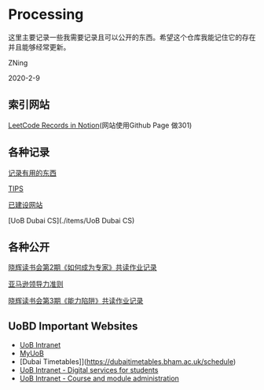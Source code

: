 # Processing

这里主要记录一些我需要记录且可以公开的东西。希望这个仓库我能记住它的存在并且能够经常更新。

ZNing

2020-2-9

## 索引网站

[LeetCode Records in Notion](https://leetcode.zning.me/)(网站使用Github Page 做301)

## 各种记录
[记录有用的东西](./USEFULTHINGS)

[TIPS](./TIPS)

[已建设网站](./MYWEBSITES)

[UoB Dubai CS](./items/UoB Dubai CS)

## 各种公开
[晓辉读书会第2期《如何成为专家》共读作业记录](./items/2020-2-10%20如何成为专家)

[亚马逊领导力准则](./items/2020-3-8%20亚马逊领导力准则)

[晓辉读书会第3期《能力陷阱》共读作业记录](./items/2020-3-8%20能力陷阱)

## UoBD Important Websites

* [UoB Intranet](https://intranet.birmingham.ac.uk/)
* [MyUoB](https://myuob.bham.ac.uk/)
* [Dubai Timetables]](https://dubaitimetables.bham.ac.uk/schedule)
* [UoB Intranet - Digital services for students](https://intranet.birmingham.ac.uk/student/digital-services/index.aspx)
* [UoB Intranet - Course and module administration](https://intranet.birmingham.ac.uk/student/digital-services/administration.aspx)
